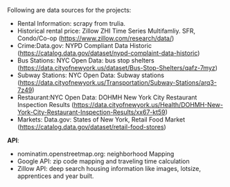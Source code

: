 Following are data sources for the projects: 

+ Rental Information: scrapy from trulia.
+ Historical rental price: Zillow ZHI Time Series Multifamliy. SFR, Condo/Co-op (https://www.zillow.com/research/data/)
+ Crime:Data.gov: NYPD Compliant Data Historic (https://catalog.data.gov/dataset/nypd-complaint-data-historic)
+ Bus Stations: NYC Open Data: bus stop shelters (https://data.cityofnewyork.us/dataset/Bus-Stop-Shelters/qafz-7myz)
+ Subway Stations: NYC Open Data: Subway stations (https://data.cityofnewyork.us/Transportation/Subway-Stations/arq3-7z49)
+ Restaurant:NYC Open Data: DOHMH New York City Restaurant Inspection Results (https://data.cityofnewyork.us/Health/DOHMH-New-York-City-Restaurant-Inspection-Results/xx67-kt59)
+ Markets: Data.gov: States of New York, Retail Food Market (https://catalog.data.gov/dataset/retail-food-stores)

**API**:
+ nominatim.openstreetmap.org: neighborhood Mapping
+ Google API: zip code mapping and traveling time calculation 
+ Zillow API: deep search housing information like images, lotsize, apprentices and year built. 
